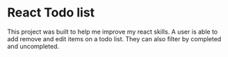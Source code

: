 # React Todo list 
This project was built to help me improve my react skills. 
A user is able to add remove and edit items on a todo list. They can also filter by completed and uncompleted. 
